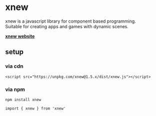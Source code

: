 # xnew
xnew is a javascript library for component based programming.  
Suitable for creating apps and games with dynamic scenes.

[**xnew website**](https://wizroot-dev.github.io/xnew)

## setup

### via cdn  
  
```
<script src="https://unpkg.com/xnew@1.5.x/dist/xnew.js"></script>
```

### via npm
```
npm install xnew
```
```
import { xnew } from 'xnew'
```

